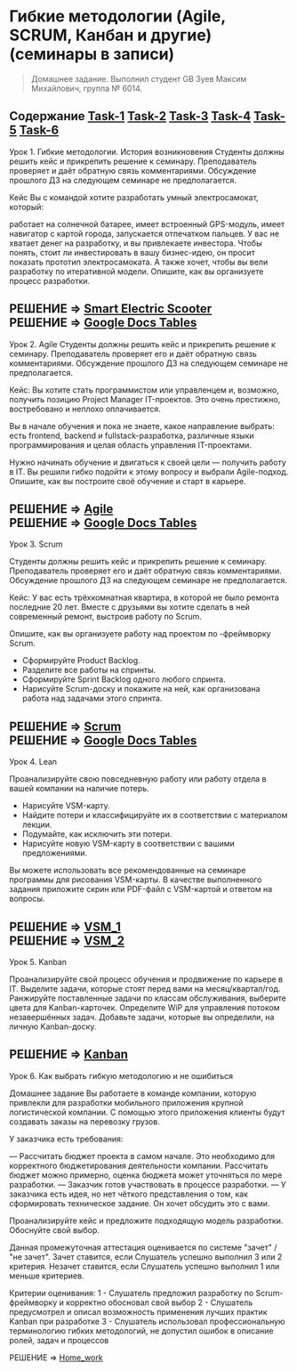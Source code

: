 # Гибкие методологии (Agile, SCRUM, Канбан и другие) (семинары в записи)
> Домашнее задание. Выполнил студент GB Зуев Максим Михайлович, группа № 6014.

Содержание
[Task-1](#task_1)
[Task-2](#task_2)
[Task-3](#task_3)
[Task-4](#task_4)
[Task-5](#task_5)
[Task-6](#task_6)
---

<a name="task_1"></a>
Урок 1. Гибкие методологии. История возникновения
Студенты должны решить кейс и прикрепить решение к семинару. Преподаватель проверяет и даёт обратную связь комментариями. Обсуждение прошлого ДЗ на следующем семинаре не предполагается.

Кейс
Вы с командой хотите разработать умный электросамокат, который:

работает на солнечной батарее,
имеет встроенный GPS-модуль,
имеет навигатор с картой города,
запускается отпечатком пальцев.
У вас не хватает денег на разработку, и вы привлекаете инвестора. Чтобы понять, стоит ли инвестировать в вашу бизнес-идею, он просит показать прототип электросамоката. А также хочет, чтобы вы вели разработку по итеративной модели. Опишите, как вы организуете процесс разработки.

РЕШЕНИЕ => [Smart Electric Scooter](./Smart%20Electric%20Scooter.pdf)  
РЕШЕНИЕ => [Google Docs Tables](https://docs.google.com/spreadsheets/d/1C_HrwegSUXHrxtwwWHvsy2wSPoMZZ4QrsLuEQjeY8m8/edit?gid=0#gid=0)
---
<a name="task_2"></a>
Урок 2. Agile
Студенты должны решить кейс и прикрепить решение к семинару. Преподаватель проверяет его и даёт обратную связь комментариями. Обсуждение прошлого ДЗ на следующем семинаре не предполагается.

Кейс:
Вы хотите стать программистом или управленцем и, возможно, получить позицию Project Manager IT-проектов. Это очень престижно, востребовано и неплохо оплачивается.

Вы в начале обучения и пока не знаете, какое направление выбрать: есть frontend, backend и fullstack-разработка, различные языки программирования и целая область управления IT-проектами.

Нужно начинать обучение и двигаться к своей цели — получить работу в IT. Вы решили гибко подойти к этому вопросу и выбрали Agile-подход. Опишите, как вы построите своё обучение и старт в карьере.

РЕШЕНИЕ => [Agile](./Agile.pdf)  
РЕШЕНИЕ => [Google Docs Tables](https://docs.google.com/spreadsheets/d/1YkQVMwI4oBdnV3S9-QbHY7e1EvoQOXU731oowUA2vG4/edit?gid=0#gid=0)
---
<a name="task_3"></a>
Урок 3. Scrum

Студенты должны решить кейс и прикрепить решение к семинару. Преподаватель проверяет его и даёт обратную связь комментариями. Обсуждение прошлого ДЗ на следующем семинаре не предполагается.

Кейс:
У вас есть трёхкомнатная квартира, в которой не было ремонта последние 20 лет. Вместе с друзьями вы хотите сделать в ней современный ремонт, выстроив работу по Scrum.

Опишите, как вы организуете работу над проектом по
-фреймворку Scrum.
- Сформируйте Product Backlog.
- Разделите все работы на спринты.
- Сформируйте Sprint Backlog одного любого спринта.
- Нарисуйте Scrum-доску и покажите на ней, как организована  
работа над задачами этого спринта.

РЕШЕНИЕ => [Scrum](./SCRUM.pdf)  
РЕШЕНИЕ => [Google Docs Tables](https://docs.google.com/spreadsheets/d/1YkQVMwI4oBdnV3S9-QbHY7e1EvoQOXU731oowUA2vG4/edit?gid=0#gid=0)
---
<a name="task_4"></a>
Урок 4. Lean

Проанализируйте свою повседневную работу или работу отдела в вашей компании на наличие потерь.
- Нарисуйте VSM-карту.
- Найдите потери и классифицируйте их в соответствии с материалом лекции.
- Подумайте, как исключить эти потери.
- Нарисуйте новую VSM-карту в соответствии с вашими предложениями.

Вы можете использовать все рекомендованные на семинаре программы для рисования VSM-карты. В качестве выполненного задания приложите скрин или PDF-файл с VSM-картой и ответом на вопросы.

РЕШЕНИЕ => [VSM_1](./Lean_1.png)  
РЕШЕНИЕ => [VSM_2](./Lean_2.png)
---
<a name="task_5"></a>
Урок 5. Kanban

Проанализируйте свой процесс обучения и продвижение по карьере в IT.
Выделите задачи, которые стоят перед вами на месяц/квартал/год.
Ранжируйте поставленные задачи по классам обслуживания, выберите цвета для Kanban-карточек.
Определите WiP для управления потоком незавершённых задач.
Добавьте задачи, которые вы определили, на личную Kanban-доску.

РЕШЕНИЕ => [Kanban](./Kanban.png)  
---
<a name="task_6"></a>
Урок 6. Как выбрать гибкую методологию и не ошибиться

Домашнее задание
Вы работаете в команде компании, которую привлекли для разработки мобильного приложения крупной логистической компании. С помощью этого приложения клиенты будут создавать заказы на перевозку грузов.

У заказчика есть требования:

— Рассчитать бюджет проекта в самом начале. Это необходимо для корректного бюджетирования деятельности компании. Рассчитать бюджет можно примерно, оценка бюджета может уточняться по мере разработки.
— Заказчик готов участвовать в процессе разработки.
— У заказчика есть идея, но нет чёткого представления о том, как сформировать техническое задание. Он хочет обсудить это с вами.

Проанализируйте кейс и предложите подходящую модель разработки. Обоснуйте свой выбор.

Данная промежуточная аттестация оценивается по системе "зачет" / "не зачет".
Зачет ставится, если Слушатель успешно выполнил 3 или 2 критерия.
Незачет ставится, если Слушатель успешно выполнил 1 или меньше критериев.

Критерии оценивания:
1 - Слушатель предложил разработку по Scrum-фреймворку и корректно обосновал свой выбор
2 - Слушатель предусмотрел и описал возможность применения лучших практик Kanban при разработке
3 - Слушатель использовал профессиональную терминологию гибких методологий, не допустил ошибок в описание ролей, задач и процессов

РЕШЕНИЕ => [Home_work](./Home_work.png) 

